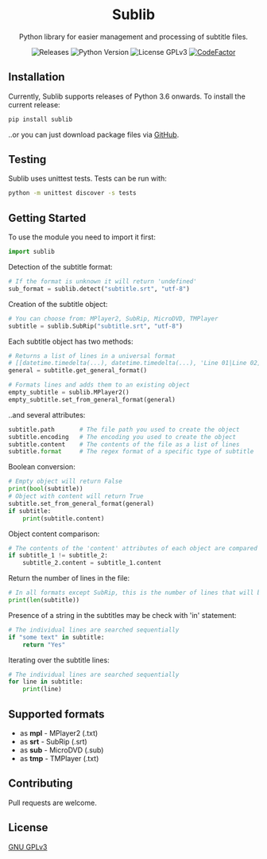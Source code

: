 <h1 align="center">Sublib</h1>

<p align="center">Python library for easier management and processing of subtitle files.</p>

<p  align="center">
	<a style="text-decoration:none" href="https://github.com/TheFifthLeaf/sublib/releases">
		<img src="https://img.shields.io/github/v/release/TheFifthLeaf/sublib?color=3C7DD9" alt="Releases">
	</a>
	<a style="text-decoration:none" href="https://www.python.org/downloads/">
		<img src="https://img.shields.io/badge/python-3.6%2B-3C7DD9" alt="Python Version">
	</a>
	<a style="text-decoration:none" href="https://choosealicense.com/licenses/gpl-3.0/">
		<img src="https://img.shields.io/badge/license-GPL%20V3-3C7DD9" alt="License GPLv3">
	</a>
	<a href="https://www.codefactor.io/repository/github/thefifthleaf/sublib">
		<img src="https://img.shields.io/codefactor/grade/github/TheFifthLeaf/sublib/main?color=3C7DD9" alt="CodeFactor" />
	</a>
</p>

## Installation

Currently, Sublib supports releases of Python 3.6 onwards. To install the current release:
```bash
pip install sublib
```
..or you can just download package files via [GitHub](https://github.com/TheFifthLeaf/sublib/archive/refs/tags/v1.1.0.zip).

## Testing

Sublib uses unittest tests. Tests can be run with:
```bash
python -m unittest discover -s tests
```

## Getting Started

To use the module you need to import it first:
```python
import sublib
```

Detection of the subtitle format:
```python
# If the format is unknown it will return 'undefined'
sub_format = sublib.detect("subtitle.srt", "utf-8")
```

Creation of the subtitle object:
```python
# You can choose from: MPlayer2, SubRip, MicroDVD, TMPlayer
subtitle = sublib.SubRip("subtitle.srt", "utf-8")
```

Each subtitle object has two methods:
```python
# Returns a list of lines in a universal format
# [[datetime.timedelta(...), datetime.timedelta(...), 'Line 01|Line 02], ...]
general = subtitle.get_general_format()
```
```python
# Formats lines and adds them to an existing object
empty_subtitle = sublib.MPlayer2()
empty_subtitle.set_from_general_format(general)
```

..and several attributes:
```python
subtitle.path		# The file path you used to create the object
subtitle.encoding 	# The encoding you used to create the object
subtitle.content 	# The contents of the file as a list of lines
subtitle.format 	# The regex format of a specific type of subtitle
```

Boolean conversion:
```python
# Empty object will return False
print(bool(subtitle))
# Object with content will return True
subtitle.set_from_general_format(general)
if subtitle:
	print(subtitle.content)
```

Object content comparison:
```python
# The contents of the 'content' attributes of each object are compared
if subtitle_1 != subtitle_2:
	subtitle_2.content = subtitle_1.content
```

Return the number of lines in the file:
```python
# In all formats except SubRip, this is the number of lines that will be displayed
print(len(subtitle))
```

Presence of a string in the subtitles may be check with 'in' statement:
```python
# The individual lines are searched sequentially
if "some text" in subtitle:
	return "Yes"
```

Iterating over the subtitle lines:
```python
# The individual lines are searched sequentially
for line in subtitle:
	print(line)
```

## Supported formats

- as **mpl** - MPlayer2 (.txt)
- as **srt** - SubRip (.srt)
- as **sub** - MicroDVD (.sub)
- as **tmp** - TMPlayer (.txt)

## Contributing

Pull requests are welcome.

## License

[GNU GPLv3](https://choosealicense.com/licenses/gpl-3.0/)